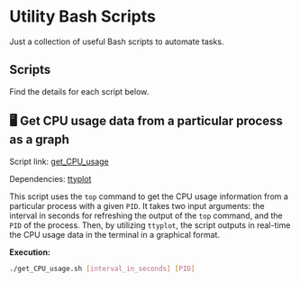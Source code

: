 # Utility Bash Scripts

Just a collection of useful Bash scripts to automate tasks.



## Scripts

Find the details for each script below.



## :desktop_computer: Get CPU usage data from a particular process as a graph

Script link: <a href="https://github.com/tuj84257/Utility-Bash-Scripts/blob/master/get_CPU_usage.sh">get_CPU_usage</a>

Dependencies: <a href="https://github.com/tenox7/ttyplot">ttyplot</a>

This script uses the `top` command to get the CPU usage information from a particular process with a given `PID`. It takes two input arguments: the interval in seconds for refreshing the output of the `top` command, and the `PID` of the process. Then, by utilizing `ttyplot`, the script outputs in real-time the CPU usage data in the terminal in a graphical format.

**Execution:**

```bash
./get_CPU_usage.sh [interval_in_seconds] [PID]
```

